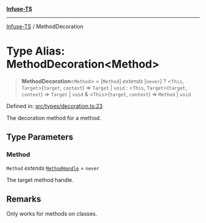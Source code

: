 [**Infuse-TS**](../README.md)

***

[Infuse-TS](../README.md) / MethodDecoration

# Type Alias: MethodDecoration\<Method\>

> **MethodDecoration**\<`Method`\> = \[`Method`\] *extends* \[`never`\] ? \<`This`, `Target`\>(`target`, `context`) => `Target` \| `void` : \<`This`, `Target`\>(`target`, `context`) => `Target` \| `void` & \<`This`\>(`target`, `context`) => `Method` \| `void`

Defined in: [src/types/decoration.ts:23](https://github.com/D-Kay6/Infuse-TS/blob/2b827980e37dbd9518746d6b95150b5d8563c940/src/types/decoration.ts#L23)

The decoration method for a method.

## Type Parameters

### Method

`Method` *extends* [`MethodHandle`](MethodHandle.md) = `never`

The target method handle.

## Remarks

Only works for methods on classes.
